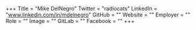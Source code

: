 +++
Title = "Mike DelNegro"
Twitter = "radiocats"
LinkedIn = "www.linkedin.com/in/mdelnegro"
GitHub = ""
Website = ""
Employer = ""
Role = ""
Image = ""
GitLab = ""
Facebook = ""
+++
